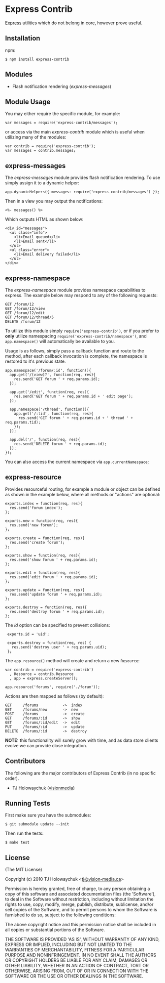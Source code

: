 
# Express Contrib
      
  [Express](http://expressjs.com) utilities which do not belong in core, however prove useful.

## Installation

npm:

    $ npm install express-contrib

## Modules

  * Flash notification rendering (_express-messages_)

## Module Usage

You may either require the specific module, for example:

    var messages = require('express-contrib/messages');

or access via the main _express-contrib_ module which is useful when
utilizing many of the modules:

    var contrib = require('express-contrib');
    var messages = contrib.messages;

## express-messages

The _express-messages_ module provides flash notification rendering. To use simply assign it to a dynamic helper:

    app.dynamicHelpers({ messages: require('express-contrib/messages') });

Then in a view you may output the notifications:

    <%- messages() %>

Which outputs HTML as shown below:

    <div id="messages">
      <ul class="info">
        <li>Email queued</li>
        <li>Email sent</li>
      </ul>
      <ul class="error">
        <li>Email delivery failed</li>
      </ul>
    </div>

## express-namespace

The _express-namespace_ module provides namespace capabilities to express. The example below may respond to any of the following requests:

    GET /forum/12
    GET /forum/12/view
    GET /forum/12/edit
    GET /forum/12/thread/5
    DELETE /forum/12

To utilize this module simply `require('express-contrib')`, or if you prefer to __only__ utilize namespacing `require('express-contrib/namespace')`, and `app.namespace()` will automatically be available to you.

Usage is as follows, simply pass a callback function and route to the method, after each callback invocation is complete, the namespace is restored to it's previous state.

    app.namespace('/forum/:id', function(){
      app.get('/(view)?', function(req, res){
        res.send('GET forum ' + req.params.id);
      });
      
      app.get('/edit', function(req, res){
        res.send('GET forum ' + req.params.id + ' edit page');
      });

      app.namespace('/thread', function(){
        app.get('/:tid', function(req, res){
          res.send('GET forum ' + req.params.id + ' thread ' + req.params.tid);
        });
      });

      app.del('/', function(req, res){
        res.send('DELETE forum ' + req.params.id);
      });
    });

You can also access the current namespace via `app.currentNamespace`;

## express-resource

Provides resourceful routing, for example a module or object can be defined as shown in the example below, where all methods or "actions" are optional:

    
    exports.index = function(req, res){
      res.send('forum index');
    };

    exports.new = function(req, res){
      res.send('new forum');
    };

    exports.create = function(req, res){
      res.send('create forum');
    };

    exports.show = function(req, res){
      res.send('show forum ' + req.params.id);
    };

    exports.edit = function(req, res){
      res.send('edit forum ' + req.params.id);
    };

    exports.update = function(req, res){
      res.send('update forum ' + req.params.id);
    };

    exports.destroy = function(req, res){
      res.send('destroy forum ' + req.params.id);
    };

The _id_ option can be specified to prevent collisions:

     exports.id = 'uid';
    
     exports.destroy = function(req, res) {
       res.send('destroy user ' + req.params.uid);
     };

The `app.resource()` method will create and return a new `Resource`:

    var contrib = require('express-contrib')
      , Resource = contrib.Resource
      , app = express.createServer();
    
    app.resource('forums', require('./forum'));

Actions are then mapped as follows (by default):

    GET     /forums           ->  index
    GET     /forums/new       ->  new
    POST    /forums           ->  create
    GET     /forums/:id       ->  show
    GET     /forums/:id/edit  ->  edit
    PUT     /forums/:id       ->  update
    DELETE  /forums/:id       ->  destroy

__NOTE:__ this functionality will surely grow with time, and as data store clients evolve we can provide close integration.

## Contributors

The following are the major contributors of Express Contrib (in no specific order).

  * TJ Holowaychuk ([visionmedia](http://github.com/visionmedia))

## Running Tests

First make sure you have the submodules:

    $ git submodule update --init

Then run the tests:

    $ make test

## License 

(The MIT License)

Copyright (c) 2010 TJ Holowaychuk &lt;tj@vision-media.ca&gt;

Permission is hereby granted, free of charge, to any person obtaining
a copy of this software and associated documentation files (the
'Software'), to deal in the Software without restriction, including
without limitation the rights to use, copy, modify, merge, publish,
distribute, sublicense, and/or sell copies of the Software, and to
permit persons to whom the Software is furnished to do so, subject to
the following conditions:

The above copyright notice and this permission notice shall be
included in all copies or substantial portions of the Software.

THE SOFTWARE IS PROVIDED 'AS IS', WITHOUT WARRANTY OF ANY KIND,
EXPRESS OR IMPLIED, INCLUDING BUT NOT LIMITED TO THE WARRANTIES OF
MERCHANTABILITY, FITNESS FOR A PARTICULAR PURPOSE AND NONINFRINGEMENT.
IN NO EVENT SHALL THE AUTHORS OR COPYRIGHT HOLDERS BE LIABLE FOR ANY
CLAIM, DAMAGES OR OTHER LIABILITY, WHETHER IN AN ACTION OF CONTRACT,
TORT OR OTHERWISE, ARISING FROM, OUT OF OR IN CONNECTION WITH THE
SOFTWARE OR THE USE OR OTHER DEALINGS IN THE SOFTWARE.
